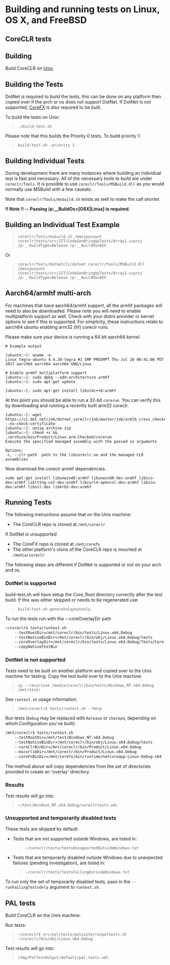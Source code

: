 Building and running tests on Linux, OS X, and FreeBSD
======================================================

CoreCLR tests
-------------

## Building

Build CoreCLR on [Unix](https://github.com/dotnet/coreclr/blob/master/Documentation/building/linux-instructions.md).

## Building the Tests

DotNet is required to build the tests, this can be done on any platform then copied over if the arch or os does not support DotNet. If DotNet is not supported, [CoreFX](https://github.com/dotnet/corefx/blob/master/Documentation/building/unix-instructions.md) is also required to be built.

To build the tests on Unix:

> `./build-test.sh`

Please note that this builds the Priority 0 tests. To build priority 1:

> `build-test.sh -priority 1`

## Building Individual Tests

During development there are many instances where building an individual test is fast and necessary. All of the necessary tools to build are under `coreclr/Tools`. It is possible to use `coreclr/Tools/MSBuild.dll` as you would normally use MSBuild with a few caveats.

Note that `coreclr/Tools/msbuild.sh` exists as well to make the call shorter.

**!! Note !! -- Passing /p:__BuildOs=[OSX|Linux] is required.** 

## Building an Individual Test Example

>`coreclr/Tools/msbuild.sh /maxcpucount  coreclr/tests/src/JIT/CodeGenBringUpTests/Array1.csproj /p:__BuildType=Release /p:__BuildOS=OSX`

Or

>`coreclr/Tools/dotnetcli/dotnet coreclr/Tools/MSBuild.dll /maxcpucount coreclr/tests/src/JIT/CodeGenBringUpTests/Array1.csproj /p:__BuildType=Release /p:__BuildOS=OSX`

## Aarch64/armhf multi-arch

For machines that have aarch64/armhf support, all the armhf packages will need to also be downloaded. Please note you will need to enable multiplatform support as well. Check with your distro provider or kernel options to see if this is supported. For simplicity, these instructions relate to aarch64 ubuntu enabling arm32 (hf) coreclr runs.

Please make sure your device is running a 64 bit aarch64 kernel.

```
# Example output

[ubuntu:~]: uname -a
Linux tegra-ubuntu 4.4.38-tegra #1 SMP PREEMPT Thu Jul 20 00:41:06 PDT 2017 aarch64 aarch64 aarch64 GNU/Linux

```

```
# Enable armhf multiplatform support
[ubuntu:~]: sudo dpkg --add-architecture armhf
[ubuntu:~]: sudo apt-get update

[ubuntu:~]: sudo apt-get install libstdc++6:armhf
````

At this point you should be able to run a 32-bit `corerun`. You can verify this by downloading and running a recently built arm32 coreclr.

```
[ubuntu:~]: wget https://ci.dot.net/job/dotnet_coreclr/job/master/job/armlb_cross_checked_ubuntu/lastSuccessfulBuild/artifact/*zip*/archive.zip --no-check-certificate
[ubuntu:~]: unzip archive.zip
[ubuntu:~]: chmod +x && ./archive/bin/Product/Linux.arm.Checked/corerun
Execute the specified managed assembly with the passed in arguments

Options:
-c, --clr-path  path to the libcoreclr.so and the managed CLR assemblies
```

Now download the coreclr armhf dependencies.

```
sudo apt-get install libunwind8:armhf libunwind8-dev:armhf libicu-dev:armhf liblttng-ust-dev:armhf libcurl4-openssl-dev:armhf libicu-dev:armhf libssl-dev libkrb5-dev:armhf
```

## Running Tests

The following instructions assume that on the Unix machine:
- The CoreCLR repo is cloned at `/mnt/coreclr`

If DotNet is unsupported
- The CoreFX repo is cloned at `/mnt/corefx`
- The other platform's clone of the CoreCLR repo is mounted at `/media/coreclr`

The following steps are different if DotNet is supported or not on your arch and os.

### DotNet is supported

build-test.sh will have setup the Core_Root directory correctly after the test build. If this was either skipped or needs to be regenerated use:

>`build-test.sh generatelayoutonly`

To run the tests run with the --coreOverlayDir path

```bash
~/coreclr$ tests/runtest.sh
    --testRootDir=/mnt/coreclr/bin/tests/Linux.x64.Debug
    --testNativeBinDir=/mnt/coreclr/bin/obj/Linux.x64.Debug/tests
    --coreOverlayDir=/mnt/coreclr/bin/tests/Linux.x64.Debug/Tests/Core_Root
    --copyNativeTestBin
```

### DotNet is not supported

Tests need to be built on another platform and copied over to the Unix machine for testing. Copy the test build over to the Unix machine:

> `cp --recursive /media/coreclr/bin/tests/Windows_NT.x64.Debug /mnt/test/`

See `runtest.sh` usage information:

> `/mnt/coreclr$ tests/runtest.sh --help`

Run tests (`Debug` may be replaced with `Release` or `Checked`, depending on which Configuration you've built):

```bash
/mnt/coreclr$ tests/runtest.sh
    --testRootDir=/mnt/test/Windows_NT.x64.Debug
    --testNativeBinDir=/mnt/coreclr/bin/obj/Linux.x64.Debug/tests
    --coreClrBinDir=/mnt/coreclr/bin/Product/Linux.x64.Debug
    --mscorlibDir=/mnt/coreclr/bin/Product/Linux.x64.Debug
    --coreFxBinDir=/mnt/corefx/bin/runtime/netcoreapp-Linux-Debug-x64
```

The method above will copy dependencies from the set of directories provided to create an 'overlay' directory.

### Results

Test results will go into:

> `~/test/Windows_NT.x64.Debug/coreclrtests.xml`

### Unsupported and temporarily disabled tests

These tests are skipped by default:
- Tests that are not supported outside Windows, are listed in:
    > `~/coreclr/tests/testsUnsupportedOutsideWindows.txt`
- Tests that are temporarily disabled outside Windows due to unexpected failures (pending investigation), are listed in:
    > `~/coreclr/tests/testsFailingOutsideWindows.txt`

To run only the set of temporarily disabled tests, pass in the `--runFailingTestsOnly` argument to `runtest.sh`.

PAL tests
---------

Build CoreCLR on the Unix machine.

Run tests:

> `~/coreclr$ src/pal/tests/palsuite/runpaltests.sh ~/coreclr/bin/obj/Linux.x64.Debug`

Test results will go into:

> `/tmp/PalTestOutput/default/pal_tests.xml`
